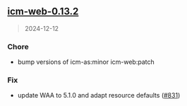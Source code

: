 
<a name="icm-web-0.13.2"></a>
## [icm-web-0.13.2](https://github.com/intershop/helm-charts/compare/icm-web-0.13.1...icm-web-0.13.2)

> 2024-12-12

### Chore

* bump versions of icm-as:minor icm-web:patch

### Fix

* update WAA to 5.1.0 and adapt resource defaults ([#831](https://github.com/intershop/helm-charts/issues/831))

